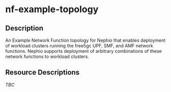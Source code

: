 # nf-example-topology

## Description
An Example Network Function topology for Nephio that enables deployment of workload clusters 
running the free5gc UPF, SMF, and AMF network functions. Nephio supports deployment of arbitrary combinations
of these network functions to workload clusters.

## Resource Descriptions

*TBC*